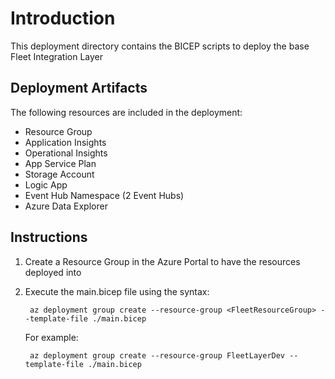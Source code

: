 # Introduction 
This deployment directory contains the BICEP scripts to deploy the base Fleet Integration Layer

## Deployment Artifacts

The following resources are included in the deployment:

- Resource Group
- Application Insights
- Operational Insights
- App Service Plan
- Storage Account
- Logic App
- Event Hub Namespace (2 Event Hubs)
- Azure Data Explorer

## Instructions

1. Create a Resource Group in the Azure Portal to have the resources deployed into  

2. Execute the main.bicep file using the syntax:

        az deployment group create --resource-group <FleetResourceGroup> --template-file ./main.bicep 

    For example:

        az deployment group create --resource-group FleetLayerDev --template-file ./main.bicep 

